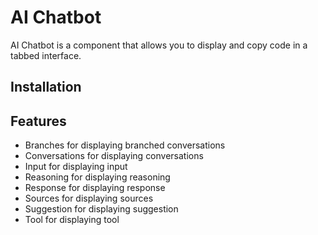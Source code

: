 # AI Chatbot

AI Chatbot is a component that allows you to display and copy code in a tabbed interface.

## Installation

<Installer packageName="ai-chatbot" />

## Features

* Branches for displaying branched conversations
* Conversations for displaying conversations
* Input for displaying input
* Reasoning for displaying reasoning
* Response for displaying response
* Sources for displaying sources
* Suggestion for displaying suggestion
* Tool for displaying tool
